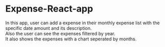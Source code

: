 # Expense-React-app</br>
In this app, user can add a expense in their monthly expense list with the specific date amount and its description.</br>
Also the user can see the expenses filtered by year.</br>
It also shows the expenses with a chart seperated by months.</br>
